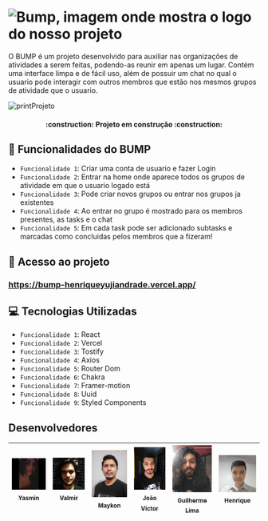 # ![Bump, imagem onde mostra o logo do nosso projeto](https://user-images.githubusercontent.com/95253622/169404415-e6c49e9d-200a-41b0-91ae-ccccc766aaea.svg)


O BUMP é um projeto desenvolvido para auxiliar nas organizações de atividades a serem feitas, podendo-as reunir em apenas um lugar. Contém uma interface limpa e de fácil uso, além de possuir um chat no qual o usuario pode interagir com outros membros que estão nos mesmos grupos de atividade que o usuario.


![printProjeto](https://user-images.githubusercontent.com/95253622/169465881-5c43d8d3-24ca-482e-9ec7-0c0a0060fe52.png)

<h4 align="center"> 
    :construction:  Projeto em construção  :construction:
</h4>

## :hammer: Funcionalidades do BUMP

- `Funcionalidade 1`: Criar uma conta de usuario e fazer Login
- `Funcionalidade 2`: Entrar na home onde aparece todos os grupos de atividade em que o usuario logado está
- `Funcionalidade 3`: Pode criar novos grupos ou entrar nos grupos ja existentes
- `Funcionalidade 4`: Ao entrar no grupo  é mostrado para os membros presentes, as tasks e o chat
- `Funcionalidade 5`: Em cada task pode ser adicionado subtasks e marcadas como concluidas pelos membros que a fizeram!


## 📁 Acesso ao projeto

### https://bump-henriqueyujiandrade.vercel.app/


## 💻 Tecnologias Utilizadas

- `Funcionalidade 1`: React 
- `Funcionalidade 2`: Vercel 
- `Funcionalidade 3`: Tostify
- `Funcionalidade 4`: Axios
- `Funcionalidade 5`: Router Dom
- `Funcionalidade 6`: Chakra 
- `Funcionalidade 7`: Framer-motion
- `Funcionalidade 8`: Uuid
- `Funcionalidade 9`: Styled Components

## Desenvolvedores 

| [<img src="./src/assets/yasmin.png" width=115><br><sub>Yasmin</sub>](https://www.linkedin.com/in/devyasmin/) | [<img src="./src/assets/valmir.jpg" width=115><br><sub>Valmir</sub>](https://github.com/camilafernanda) | [<img src="./src/assets/maykon.jpeg" width=115><br><sub>Maykon</sub>](https://github.com/camilafernanda) | [<img src="./src/assets/joao.jpg" width=115><br><sub>João Victor</sub>](https://github.com/camilafernanda) | [<img src="./src/assets/igor.jpeg" width=115><br><sub>Guilherme Lima</sub>](https://github.com/guilhermeonrails) |  [<img src="./src/assets/henrique.jpg" width=115><br><sub>Henrique</sub>](https://www.linkedin.com/in/henriqueyujiandrade/) |
| :---: | :---: | :---: | :---: | :---: | :---: |
